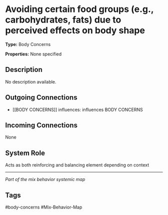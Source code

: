 # Avoiding certain food groups (e.g., carbohydrates, fats) due to perceived effects on body shape

**Type:** Body Concerns

**Properties:** None specified

## Description
No description available.

## Outgoing Connections
- [[BODY CONCERNS]] influences: influences BODY CONCERNS

## Incoming Connections
None

## System Role
Acts as both reinforcing and balancing element depending on context

---
*Part of the mix behavior systemic map*

## Tags
#body-concerns #Mix-Behavior-Map
